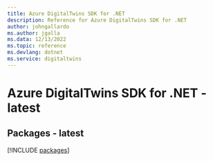 ```yaml
---
title: Azure DigitalTwins SDK for .NET
description: Reference for Azure DigitalTwins SDK for .NET
author: johngallardo
ms.author: jgalla
ms.data: 12/13/2022
ms.topic: reference
ms.devlang: dotnet
ms.service: digitaltwins
---
```

# Azure DigitalTwins SDK for .NET - latest
## Packages - latest
[!INCLUDE [packages](digitaltwins-index.md)]